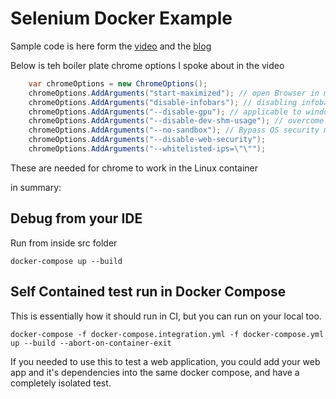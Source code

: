 # Selenium Docker Example

Sample code is here form the [video](https://youtu.be/yGFYufxM1OE) and the [blog](https://beerandserversdontmix.com/2021/05/22/selenium-debugging-with-docker-and-your-ide/)

Below is teh boiler plate chrome options I spoke about in the video

```csharp
    var chromeOptions = new ChromeOptions();
    chromeOptions.AddArguments("start-maximized"); // open Browser in maximized mode
    chromeOptions.AddArguments("disable-infobars"); // disabling infobars
    chromeOptions.AddArguments("--disable-gpu"); // applicable to windows os only
    chromeOptions.AddArguments("--disable-dev-shm-usage"); // overcome limited resource problems
    chromeOptions.AddArguments("--no-sandbox"); // Bypass OS security model
    chromeOptions.AddArguments("--disable-web-security");
    chromeOptions.AddArguments("--whitelisted-ips=\"\"");
```

These are needed for chrome to work in the Linux container

in summary:

## Debug from your IDE

Run from inside src folder
```
docker-compose up --build
```

## Self Contained test run in Docker Compose

This is essentially how it should run in CI, but you can run on your local too.

```
docker-compose -f docker-compose.integration.yml -f docker-compose.yml up --build --abort-on-container-exit
```

If you needed to use this to test a web application, you could add your web app and it's dependencies into the same docker compose, and have a completely isolated test.
